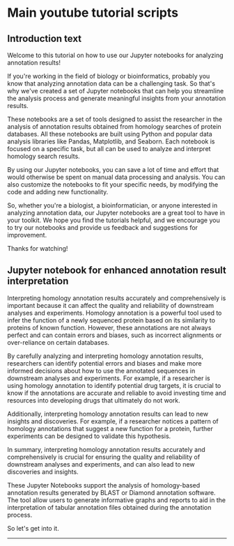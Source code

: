# Main youtube tutorial scripts

## Introduction text

Welcome to this tutorial on how to use our Jupyter notebooks for analyzing annotation results!

If you're working in the field of biology or bioinformatics, probably you know that analyzing annotation data can be a challenging task. 
So that's why we've created a set of Jupyter notebooks that can help you streamline the analysis process and generate meaningful insights from your annotation results.

These notebooks are a set of tools designed to assist the researcher in the analysis of annotation results obtained from homology searches of protein databases. 
All these notebooks are built using Python and popular data analysis libraries like Pandas, Matplotlib, and Seaborn. Each notebook is focused on a specific task, 
but all can be used to analyze and interpret homology search results.

By using our Jupyter notebooks, you can save a lot of time and effort that would otherwise be spent on manual data processing and analysis. 
You can also customize the notebooks to fit your specific needs, by modifying the code and adding new functionality.

So, whether you're a biologist, a bioinformatician, or anyone interested in analyzing annotation data, 
our Jupyter notebooks are a great tool to have in your toolkit. We hope you find the tutorials helpful, and we encourage you to try our notebooks 
and provide us feedback and suggestions for improvement. 

Thanks for watching!

## Jupyter notebook for enhanced annotation result interpretation

Interpreting homology annotation results accurately and comprehensively is important because it can affect the quality and reliability of downstream analyses and experiments. Homology annotation is a powerful tool used to infer the function of a newly sequenced protein based on its similarity to proteins of known function. However, these annotations are not always perfect and can contain errors and biases, such as incorrect alignments or over-reliance on certain databases.

By carefully analyzing and interpreting homology annotation results, researchers can identify potential errors and biases and make more informed decisions about how to use the annotated sequences in downstream analyses and experiments. For example, if a researcher is using homology annotation to identify potential drug targets, it is crucial to know if the annotations are accurate and reliable to avoid investing time and resources into developing drugs that ultimately do not work.

Additionally, interpreting homology annotation results can lead to new insights and discoveries. For example, if a researcher notices a pattern of homology annotations that suggest a new function for a protein, further experiments can be designed to validate this hypothesis.

In summary, interpreting homology annotation results accurately and comprehensively is crucial for ensuring the quality and reliability of downstream analyses and experiments, and can also lead to new discoveries and insights.

These Jupyter Notebooks support the analysis of homology-based annotation results generated by BLAST or Diamond annotation software. The tool allow users to generate informative graphs and reports to aid in the interpretation of tabular annotation files obtained during the annotation process.

So let's get into it.

---------------------------------------------------------------------------------------------------------------------------------------------------------------------

## 